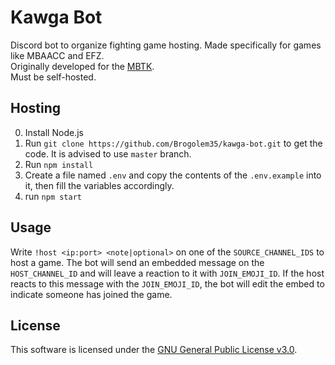 # Kawga Bot
Discord bot to organize fighting game hosting. Made specifically for games like MBAACC and EFZ.  
Originally developed for the [MBTK](https://discord.gg/vj62m6PMbh).  
Must be self-hosted.  
  
## Hosting
0. Install Node.js
1. Run `git clone https://github.com/Brogolem35/kawga-bot.git` to get the code. It is advised to use `master` branch.
2. Run `npm install`
3. Create a file named `.env` and copy the contents of the `.env.example` into it, then fill the variables accordingly.
4. run `npm start`  
  
## Usage
Write `!host <ip:port> <note|optional>` on one of the `SOURCE_CHANNEL_IDS` to host a game. The bot will send an embedded message on the `HOST_CHANNEL_ID` and will leave a reaction to it with `JOIN_EMOJI_ID`. If the host reacts to this message with the `JOIN_EMOJI_ID`, the bot will edit the embed to indicate someone has joined the game.  

## License
This software is licensed under the [GNU General Public License v3.0](https://www.gnu.org/licenses/gpl-3.0.en.html).
